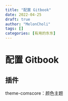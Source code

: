 ```yaml
---
title: "配置 Gitbook"
date: 2022-04-25
draft: true
author: "MelonCholi"
tags: []
categories: [有用的东东]
---
```


# 配置 Gitbook

## 插件

theme-comscore：颜色主题

